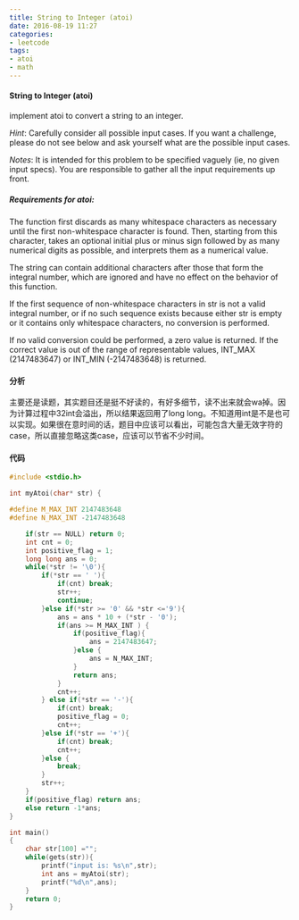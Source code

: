 ```yaml
---
title: String to Integer (atoi)
date: 2016-08-19 11:27
categories:
- leetcode
tags:
- atoi
- math
---
```

#### String to Integer (atoi)

implement atoi to convert a string to an integer.

*Hint*: Carefully consider all possible input cases. If you want a challenge, please do not see below and ask yourself what are the possible input cases.

*Notes*: It is intended for this problem to be specified vaguely (ie, no given input specs). You are responsible to gather all the input requirements up front.


##### Requirements for atoi:

The function first discards as many whitespace characters as necessary until the first non-whitespace character is found. Then, starting from this character, takes an optional initial plus or minus sign followed by as many numerical digits as possible, and interprets them as a numerical value.

The string can contain additional characters after those that form the integral number, which are ignored and have no effect on the behavior of this function.

If the first sequence of non-whitespace characters in str is not a valid integral number, or if no such sequence exists because either str is empty or it contains only whitespace characters, no conversion is performed.

If no valid conversion could be performed, a zero value is returned. If the correct value is out of the range of representable values, INT_MAX (2147483647) or INT_MIN (-2147483648) is returned.

#### 分析

主要还是读题，其实题目还是挺不好读的，有好多细节，读不出来就会wa掉。因为计算过程中32int会溢出，所以结果返回用了long long。不知道用int是不是也可以实现。如果很在意时间的话，题目中应该可以看出，可能包含大量无效字符的case，所以直接忽略这类case，应该可以节省不少时间。

#### 代码

```c
#include <stdio.h>

int myAtoi(char* str) {

#define M_MAX_INT 2147483648
#define N_MAX_INT -2147483648

 	if(str == NULL) return 0;
    int cnt = 0;
    int positive_flag = 1;
    long long ans = 0;
    while(*str != '\0'){
        if(*str == ' '){
            if(cnt) break;
            str++;
            continue;
        }else if(*str >= '0' && *str <='9'){
            ans = ans * 10 + (*str - '0');
            if(ans >= M_MAX_INT ) {
                if(positive_flag){
                    ans = 2147483647;
                }else {
                    ans = N_MAX_INT;
                }
                return ans;
            }
            cnt++;
        } else if(*str == '-'){
            if(cnt) break;
            positive_flag = 0;
            cnt++;
        }else if(*str == '+'){
            if(cnt) break;
            cnt++;
        }else {
            break;
        }
        str++;
    }
    if(positive_flag) return ans;
    else return -1*ans;
}

int main()
{
    char str[100] ="";
    while(gets(str)){
        printf("input is: %s\n",str);
        int ans = myAtoi(str);
        printf("%d\n",ans);
    }
    return 0;
}
```
